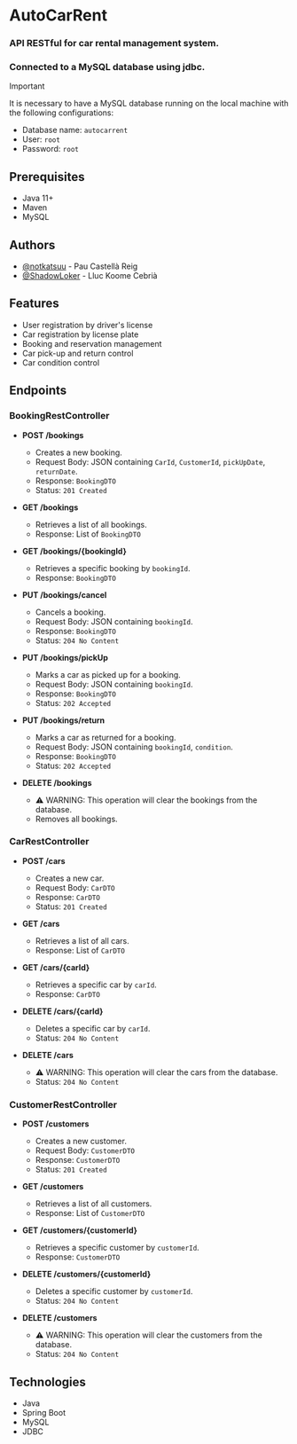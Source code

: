 # AutoCarRent

### API RESTful for car rental management system. 
### Connected to a MySQL database using jdbc.

> [!IMPORTANT]
> It is necessary to have a MySQL database running on the local machine with the following configurations:
> - Database name: `autocarrent`
> - User: `root`
> - Password: `root`

## Prerequisites

- Java 11+
- Maven
- MySQL

## Authors

- [@notkatsuu](https://www.github.com/notkatsuu) - Pau Castellà Reig
- [@ShadowLoker](https://www.github.com/ShadowLoker) - Lluc Koome Cebrià

## Features

- User registration by driver's license
- Car registration by license plate
- Booking and reservation management
- Car pick-up and return control
- Car condition control


## Endpoints

### BookingRestController

- **POST /bookings**
    - Creates a new booking.
    - Request Body: JSON containing `CarId`, `CustomerId`, `pickUpDate`, `returnDate`.
    - Response: `BookingDTO`
    - Status: `201 Created`
  

- **GET /bookings**
    - Retrieves a list of all bookings.
    - Response: List of `BookingDTO`
  

- **GET /bookings/{bookingId}**
    - Retrieves a specific booking by `bookingId`.
    - Response: `BookingDTO`
  

- **PUT /bookings/cancel**
    - Cancels a booking.
    - Request Body: JSON containing `bookingId`.
    - Response: `BookingDTO`
    - Status: `204 No Content`


- **PUT /bookings/pickUp**
    - Marks a car as picked up for a booking.
    - Request Body: JSON containing `bookingId`.
    - Response: `BookingDTO`
    - Status: `202 Accepted`


- **PUT /bookings/return**
    - Marks a car as returned for a booking.
    - Request Body: JSON containing `bookingId`, `condition`.
    - Response: `BookingDTO`
    - Status: `202 Accepted`


- **DELETE /bookings**
  - ⚠️ WARNING: This operation will clear the bookings from the database.
  - Removes all bookings.

### CarRestController

- **POST /cars**
    - Creates a new car.
    - Request Body: `CarDTO`
    - Response: `CarDTO`
    - Status: `201 Created`


- **GET /cars**
    - Retrieves a list of all cars.
    - Response: List of `CarDTO`


- **GET /cars/{carId}**
    - Retrieves a specific car by `carId`.
    - Response: `CarDTO`


- **DELETE /cars/{carId}**
    - Deletes a specific car by `carId`.
    - Status: `204 No Content`


- **DELETE /cars**
    - ⚠️ WARNING: This operation will clear the cars from the database.
    - Status: `204 No Content`


### CustomerRestController

- **POST /customers**
    - Creates a new customer.
    - Request Body: `CustomerDTO`
    - Response: `CustomerDTO`
    - Status: `201 Created`


- **GET /customers**
    - Retrieves a list of all customers.
    - Response: List of `CustomerDTO`


- **GET /customers/{customerId}**
    - Retrieves a specific customer by `customerId`.
    - Response: `CustomerDTO`


- **DELETE /customers/{customerId}**
    - Deletes a specific customer by `customerId`.
    - Status: `204 No Content`


- **DELETE /customers**
    - ⚠️ WARNING: This operation will clear the customers from the database.
    - Status: `204 No Content`



## Technologies

- Java
- Spring Boot
- MySQL
- JDBC


